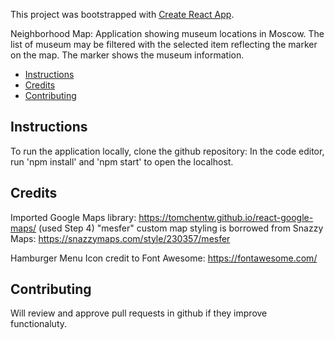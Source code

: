 This project was bootstrapped with [Create React App](https://github.com/facebook/create-react-app).

Neighborhood Map: Application showing museum locations in Moscow. The list of museum may be filtered with the selected item reflecting the marker on the map. The marker shows the museum information. 


* [Instructions](#instructions)
* [Credits](#credits)
* [Contributing](#contributing)

## Instructions ##

To run the application locally, clone the github repository:
In the code editor, run 'npm install' and 'npm start' to open the localhost.

## Credits ##

Imported Google Maps library: https://tomchentw.github.io/react-google-maps/ (used Step 4)
"mesfer" custom map styling is borrowed from Snazzy Maps: https://snazzymaps.com/style/230357/mesfer

Hamburger Menu Icon credit to Font Awesome: https://fontawesome.com/

## Contributing ##

Will review and approve pull requests in github if they improve functionaluty. 
